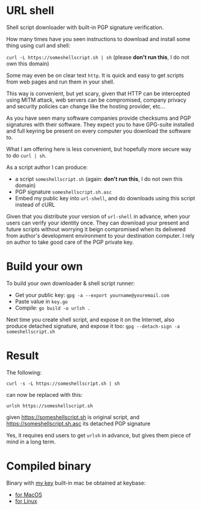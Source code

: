 # URL shell
Shell script downloader with built-in PGP signature verification.

How many times have you seen instructions to download and install some thing using curl and shell:

`curl -L https://someshellscript.sh | sh` 
(please **don't run this**, I do not own this domain)

Some may even be on clear text `http`.
It is quick and easy to get scripts from web pages and run them in your shell.

This way is convenient, but yet scary, given that HTTP can be intercepted using MITM attack, web servers can be compromised,
company privacy and security policies can change like the hosting provider, etc...

As you have seen many software companies provide checksums and PGP signatures with their software. They expect you to have GPG-suite installed and full keyring be present on every computer you download the software to.

What I am offering here is less convenient, but hopefully more secure way to do `curl | sh`.

As a script author I can produce:
* a script `someshellscript.sh` (again: **don't run this**, I do not own this domain)
* PGP signature `someshellscript.sh.asc`
* Embed my public key into `url-shell`, and do downloads using this script instead of cURL

Given that you distribute your version of `url-shell` in advance, when your users can verify your identity once. They can download your present and future scripts without worrying it beign compromised when its delivered from author's development environment to your destination computer. I rely on author to take good care of the PGP private key.

Build your own
==============

To build your own downloader & shell script runner:
* Get your public key:
    `gpg -a --export yourname@youremail.com`
* Paste value in `key.go`
* Compile: `go build -o urlsh .`

Next time you create shell script, and expose it on the Internet, also produce detached signature, and expose it too:
`gpg --detach-sign -a someshellscript.sh`


Result
======
The following:

`curl -s -L https://someshellscript.sh | sh`

can now be replaced with this:

`urlsh https://someshellscript.sh`

given https://someshellscript.sh is original script, and https://someshellscript.sh.asc its detached PGP signature

Yes, it requires end users to get `urlsh` in advance, but gives them piece of mind in a long term.


Compiled binary
===============

Binary with [my key](https://keybase.io/antontsv/pgp_keys.asc?fingerprint=ebcdc302806fc4116e04353a95ffc5ebeefdbbb5) built-in mac be obtained at keybase:
* [for MacOS](https://antontsv.keybase.pub/macos-urlsh?dl=1)
* [for Linux](https://antontsv.keybase.pub/urlsh?dl=1)